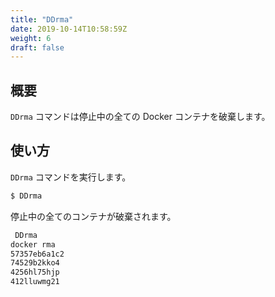 ```yaml
---
title: "DDrma"
date: 2019-10-14T10:58:59Z
weight: 6
draft: false
---
```


## 概要
``DDrma`` コマンドは停止中の全ての Docker コンテナを破棄します。

## 使い方
``DDrma`` コマンドを実行します。

```bash
$ DDrma
```

停止中の全てのコンテナが破棄されます。

```bash
 DDrma
docker rma
57357eb6a1c2
74529b2kko4
4256hl75hjp
412lluwmg21
```
 
